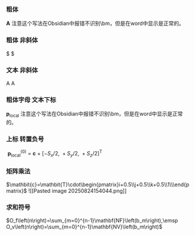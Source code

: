### 粗体
$\bm{A}$   注意这个写法在Obsidian中报错不识别\bm，但是在word中显示是正常的。


### 粗体 非斜体 
$ $

### 文本 非斜体
$\text{A}$
$\mathrm{A}$


### 粗体字母 文本下标
$\bm{p}_{\mathrm{local}}$   注意这个写法在Obsidian中报错不识别\bm，但是在word中显示是正常的。


### 上标 转置负号
$\ {\bm{p}}_{\text{local}}^{(0)}\ =\ {\bm{c}}\ +\ [-S_x/2,\ +S_y/2,\ +S_z/2]^{\text{T}}$




### 矩阵乘法
$\mathbit{c}=\mathbit{T}\cdot\begin{pmatrix}i+0.5\\j+0.5\\k+0.5\\1\\\end{pmatrix}$
![[Pasted image 20250824154044.png]]



### 求和符号
$O_f\left(n\right)=\sum_{m=0}^{n-1}\mathbf{NF}\left(b_m\right),\emsp O_v\left(n\right)=\sum_{m=0}^{n-1}\mathbf{NV}\left(b_m\right)$



